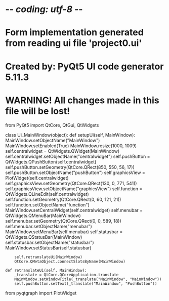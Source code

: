 # -*- coding: utf-8 -*-

# Form implementation generated from reading ui file 'project0.ui'
#
# Created by: PyQt5 UI code generator 5.11.3
#
# WARNING! All changes made in this file will be lost!

from PyQt5 import QtCore, QtGui, QtWidgets

class Ui_MainWindow(object):
    def setupUi(self, MainWindow):
        MainWindow.setObjectName("MainWindow")
        MainWindow.setEnabled(True)
        MainWindow.resize(1000, 1009)
        self.centralwidget = QtWidgets.QWidget(MainWindow)
        self.centralwidget.setObjectName("centralwidget")
        self.pushButton = QtWidgets.QPushButton(self.centralwidget)
        self.pushButton.setGeometry(QtCore.QRect(850, 550, 56, 17))
        self.pushButton.setObjectName("pushButton")
        self.graphicsView = PlotWidget(self.centralwidget)
        self.graphicsView.setGeometry(QtCore.QRect(130, 0, 771, 541))
        self.graphicsView.setObjectName("graphicsView")
        self.function = QtWidgets.QLineEdit(self.centralwidget)
        self.function.setGeometry(QtCore.QRect(0, 60, 121, 21))
        self.function.setObjectName("function")
        MainWindow.setCentralWidget(self.centralwidget)
        self.menubar = QtWidgets.QMenuBar(MainWindow)
        self.menubar.setGeometry(QtCore.QRect(0, 0, 589, 18))
        self.menubar.setObjectName("menubar")
        MainWindow.setMenuBar(self.menubar)
        self.statusbar = QtWidgets.QStatusBar(MainWindow)
        self.statusbar.setObjectName("statusbar")
        MainWindow.setStatusBar(self.statusbar)

        self.retranslateUi(MainWindow)
        QtCore.QMetaObject.connectSlotsByName(MainWindow)

    def retranslateUi(self, MainWindow):
        _translate = QtCore.QCoreApplication.translate
        MainWindow.setWindowTitle(_translate("MainWindow", "MainWindow"))
        self.pushButton.setText(_translate("MainWindow", "PushButton"))

from pyqtgraph import PlotWidget
